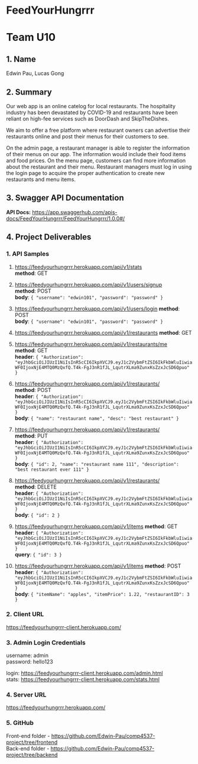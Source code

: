 
# FeedYourHungrrr
# Team U10
## 1. Name
Edwin Pau, Lucas Gong

## 2. Summary  
Our web app is an online catelog for local restaurants. The hospitality industry has been devastated by COVID-19 and restaurants have been reliant on high-fee services such as DoorDash and SkipTheDishes.  

We aim to offer a free platform where restaurant owners can advertise their restaurants online and post their menus for their customers to see.  

On the admin page, a restaurant manager is able to register the information of their menus on our app. The information would include their food items and food prices. On the menu page, customers can find more information about the restaurant and their menu. Restaurant managers must log in using the login page to acquire the proper authentication to create new restaurants and menu items.

## 3. Swagger API Documentation  
**API Docs:** https://app.swaggerhub.com/apis-docs/FeedYourHungrrr/FeedYourHungrrr/1.0.0#/

## 4. Project Deliverables

### 1. API Samples  
 1. https://feedyourhungrrr.herokuapp.com/api/v1/stats  
    **method**: GET  

 2. https://feedyourhungrrr.herokuapp.com/api/v1/users/signup  
    **method**: POST  
    **body**: `{ "username": "edwin101", "password": "password" }`  

 3. https://feedyourhungrrr.herokuapp.com/api/v1/users/login
    **method**: POST  
    **body**: `{ "username": "edwin101", "password": "password" }`  

 4. https://feedyourhungrrr.herokuapp.com/api/v1/restaurants
    **method**: GET  

 5. https://feedyourhungrrr.herokuapp.com/api/v1/restaurants/me  
    **method**: GET   
    **header**: `{ "Authorization": "eyJhbGciOiJIUzI1NiIsInR5cCI6IkpXVCJ9.eyJ1c2VybmFtZSI6IkFkbWluIiwiaWF0IjoxNjE4MTQ0MzQxfQ.T4k-FgJ3nR1fJL_LqutrXLma9ZunxKsZzxJcSD6Qpuo" }`  

 6. https://feedyourhungrrr.herokuapp.com/api/v1/restaurants/  
    **method**: POST  
    **header**: `{ "Authorization": "eyJhbGciOiJIUzI1NiIsInR5cCI6IkpXVCJ9.eyJ1c2VybmFtZSI6IkFkbWluIiwiaWF0IjoxNjE4MTQ0MzQxfQ.T4k-FgJ3nR1fJL_LqutrXLma9ZunxKsZzxJcSD6Qpuo" }`  
    **body**: `{ "name": "restaurant name", "desc": "best restaurant" }`  

 7. https://feedyourhungrrr.herokuapp.com/api/v1/restaurants/  
    **method**: PUT  
    **header**: `{ "Authorization": "eyJhbGciOiJIUzI1NiIsInR5cCI6IkpXVCJ9.eyJ1c2VybmFtZSI6IkFkbWluIiwiaWF0IjoxNjE4MTQ0MzQxfQ.T4k-FgJ3nR1fJL_LqutrXLma9ZunxKsZzxJcSD6Qpuo" }`  
    **body**: `{ "id": 2, "name": "restaurant name 111", "description": "best restaurant ever 111" }`  

 8. https://feedyourhungrrr.herokuapp.com/api/v1/restaurants/  
    **method**: DELETE  
    **header**: `{ "Authorization": "eyJhbGciOiJIUzI1NiIsInR5cCI6IkpXVCJ9.eyJ1c2VybmFtZSI6IkFkbWluIiwiaWF0IjoxNjE4MTQ0MzQxfQ.T4k-FgJ3nR1fJL_LqutrXLma9ZunxKsZzxJcSD6Qpuo" }`  
    **body**: `{ "id": 2 }`  

 9. https://feedyourhungrrr.herokuapp.com/api/v1/items
    **method**: GET  
    **header**: `{ "Authorization": "eyJhbGciOiJIUzI1NiIsInR5cCI6IkpXVCJ9.eyJ1c2VybmFtZSI6IkFkbWluIiwiaWF0IjoxNjE4MTQ0MzQxfQ.T4k-FgJ3nR1fJL_LqutrXLma9ZunxKsZzxJcSD6Qpuo" }`  
    **query**: `{ "id": 3 }`  

 10. https://feedyourhungrrr.herokuapp.com/api/v1/items
    **method**: POST  
    **header**: `{ "Authorization": "eyJhbGciOiJIUzI1NiIsInR5cCI6IkpXVCJ9.eyJ1c2VybmFtZSI6IkFkbWluIiwiaWF0IjoxNjE4MTQ0MzQxfQ.T4k-FgJ3nR1fJL_LqutrXLma9ZunxKsZzxJcSD6Qpuo" }`  
    **body**: `{ "itemName": "apples", "itemPrice": 1.22, "restaurantID": 3 }`  

### 2. Client URL  
https://feedyourhungrrr-client.herokuapp.com/

### 3. Admin Login Credentials
username: admin  
password: hello123  

login: https://feedyourhungrrr-client.herokuapp.com/admin.html  
stats: https://feedyourhungrrr-client.herokuapp.com/stats.html  

### 4. Server URL  
https://feedyourhungrrr.herokuapp.com/

### 5. GitHub
Front-end folder - https://github.com/Edwin-Pau/comp4537-project/tree/frontend  
Back-end folder - https://github.com/Edwin-Pau/comp4537-project/tree/backend
